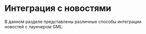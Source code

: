 # Интеграция с новостями

В данном разделе представлены различные способы интеграции новостей с лаунчером GML.

[](gml-integrations-news-vk.md)

[](gml-integrations-news-unicore.md)

[](gml-integrations-news-azuriom.md)

[](gml-integrations-news-custom.md)
